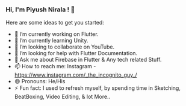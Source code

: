 ### Hi, I'm Piyush Nirala ! 👋


Here are some ideas to get you started:

- 🔭 I’m currently working on Flutter.
- 🌱 I’m currently learning Unity.
- 👯 I’m looking to collaborate on YouTube.
- 🤔 I’m looking for help with Flutter Documentation.
- 💬 Ask me about Firebase in Flutter & Any tech related Stuff.
- 📫 How to reach me: Instagram - https://www.instagram.com/_the_incognito_guy_/ 
- 😄 Pronouns: He/His
- ⚡ Fun fact: I used to refresh myself, by spending time in Sketching, BeatBoxing, Video Editing, & lot More..

